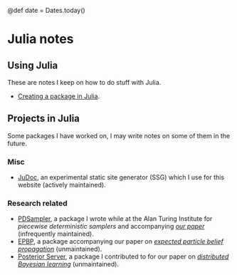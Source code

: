 @def date = Dates.today()

# Julia notes

## Using Julia

These are notes I keep on how to do stuff with Julia.

* [Creating a package in Julia](/pub/julia/dev-package.html).

## Projects in Julia

Some packages I have worked on, I may write notes on some of them in the future.

### Misc

* [JuDoc](https://github.com/tlienart/JuDoc.jl), an experimental static site generator (SSG) which I use for this website (actively maintained).

### Research related

* [PDSampler](https://github.com/alan-turing-institute/PDSampler.jl), a package I wrote while at the Alan Turing Institute for *piecewise deterministic samplers* and accompanying [_our paper_](https://arxiv.org/abs/1701.04244) (infrequently maintained).
* [EPBP](https://github.com/tlienart/EPBP.jl), a package accompanying our paper on [_expected particle belief propagation_](/assets/misc/pdf/epbp.pdf) (unmaintained).
* [Posterior Server](https://github.com/BigBayes/PosteriorServer), a package I contributed to for our paper on [_distributed Bayesian learning_](http://www.jmlr.org/papers/volume18/16-478/16-478.pdf) (unmaintained).
